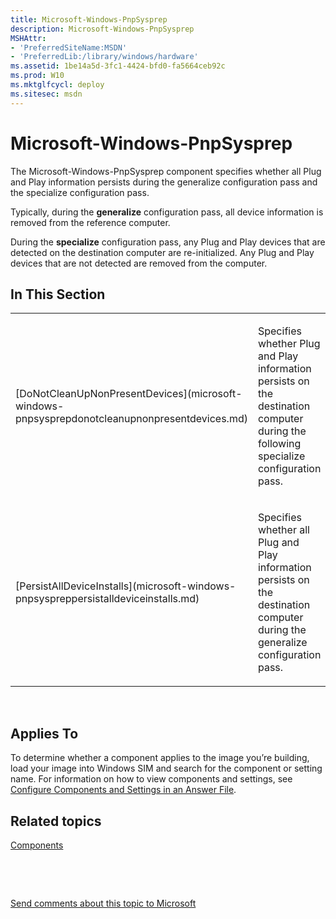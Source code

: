 ```yaml
---
title: Microsoft-Windows-PnpSysprep
description: Microsoft-Windows-PnpSysprep
MSHAttr:
- 'PreferredSiteName:MSDN'
- 'PreferredLib:/library/windows/hardware'
ms.assetid: 1be14a5d-3fc1-4424-bfd0-fa5664ceb92c
ms.prod: W10
ms.mktglfcycl: deploy
ms.sitesec: msdn
---
```


# Microsoft-Windows-PnpSysprep


The Microsoft-Windows-PnpSysprep component specifies whether all Plug and Play information persists during the generalize configuration pass and the specialize configuration pass.

Typically, during the **generalize** configuration pass, all device information is removed from the reference computer.

During the **specialize** configuration pass, any Plug and Play devices that are detected on the destination computer are re-initialized. Any Plug and Play devices that are not detected are removed from the computer.

## In This Section


<table>
<colgroup>
<col width="50%" />
<col width="50%" />
</colgroup>
<tbody>
<tr class="odd">
<td><p>[DoNotCleanUpNonPresentDevices](microsoft-windows-pnpsysprepdonotcleanupnonpresentdevices.md)</p></td>
<td><p>Specifies whether Plug and Play information persists on the destination computer during the following specialize configuration pass.</p></td>
</tr>
<tr class="even">
<td><p>[PersistAllDeviceInstalls](microsoft-windows-pnpsyspreppersistalldeviceinstalls.md)</p></td>
<td><p>Specifies whether all Plug and Play information persists on the destination computer during the generalize configuration pass.</p></td>
</tr>
</tbody>
</table>

 

## Applies To


To determine whether a component applies to the image you’re building, load your image into Windows SIM and search for the component or setting name. For information on how to view components and settings, see [Configure Components and Settings in an Answer File](https://msdn.microsoft.com/library/windows/hardware/dn915078).

## Related topics


[Components](components-b-unattend.md)

 

 

[Send comments about this topic to Microsoft](mailto:wsddocfb@microsoft.com?subject=Documentation%20feedback%20%5Bp_unattend\p_unattend%5D:%20Microsoft-Windows-PnpSysprep%20%20RELEASE:%20%2810/3/2016%29&body=%0A%0APRIVACY%20STATEMENT%0A%0AWe%20use%20your%20feedback%20to%20improve%20the%20documentation.%20We%20don't%20use%20your%20email%20address%20for%20any%20other%20purpose,%20and%20we'll%20remove%20your%20email%20address%20from%20our%20system%20after%20the%20issue%20that%20you're%20reporting%20is%20fixed.%20While%20we're%20working%20to%20fix%20this%20issue,%20we%20might%20send%20you%20an%20email%20message%20to%20ask%20for%20more%20info.%20Later,%20we%20might%20also%20send%20you%20an%20email%20message%20to%20let%20you%20know%20that%20we've%20addressed%20your%20feedback.%0A%0AFor%20more%20info%20about%20Microsoft's%20privacy%20policy,%20see%20http://privacy.microsoft.com/default.aspx. "Send comments about this topic to Microsoft")






